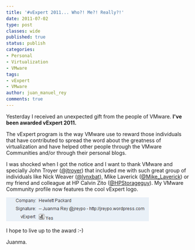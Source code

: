 ```yaml
---
title: '#vExpert 2011... Who?! Me?! Really?!'
date: 2011-07-02
type: post
classes: wide
published: true
status: publish
categories:
- Personal
- Virtualization
- VMware
tags:
- vExpert
- VMware
author: juan_manuel_rey
comments: true
---
```


Yesterday I received an unexpected gift from the people of VMware. **I've been awarded vExpert 2011.**

The vExpert program is the way VMware use to reward those individuals that have contributed to spread the word about the greatness of virtualization and have helped other people through the VMware Communities and/or through their personal blogs.

I was shocked when I got the notice and I want to thank VMware and specially John Troyer ([@jtroyer](http://twitter.com/#!/jtroyer)) that included me with such great group of individuals like Nick Weaver ([@lynxbat](http://twitter.com/#!/lynxbat)), Mike Laverick ([@Mike_Laverick](http://twitter.com/#!/Mike_Laverick)) or my friend and colleague at HP Calvin Zito ([@HPStorageguy](http://twitter.com/#!/HPStorageGuy)). My VMware Community profile now features the cool vExpert logo.

[![](/assets/images/vexpert.png "vExpert 2011")]({{site.url}}/assets/images/vexpert.png)

I hope to live up to the award :-)

Juanma.
